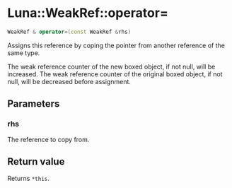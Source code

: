 # Luna::WeakRef::operator=

```c++
WeakRef & operator=(const WeakRef &rhs)
```

Assigns this reference by coping the pointer from another reference of the same type. 

The weak reference counter of the new boxed object, if not null, will be increased. The weak reference counter of the original boxed object, if not null, will be decreased before assignment. 

## Parameters
### rhs
The reference to copy from. 

## Return value
Returns `*this`. 

